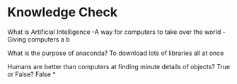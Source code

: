 # Knowledge Check

What is Artificial Intelligence
-A way for computers to take over the world
-Giving computers a b

What is the purpose of anaconda?
To download lots of libraries all at once

Humans are better than computers at finding minute details of objects? True or False?
False *
